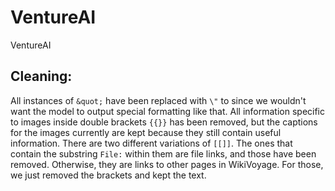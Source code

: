 # VentureAI
VentureAI

## Cleaning:
All instances of `&quot;` have been replaced with `\"` to since we wouldn't want the model to output special formatting like that.
All information specific to images inside double brackets `{{}}` has been removed, but the captions for the images currently are kept because they still contain useful information.
There are two different variations of `[[]]`. The ones that contain the substring `File:` within them are file links, and those have been removed. Otherwise, they are links to other pages in WikiVoyage. For those, we just removed the brackets and kept the text.